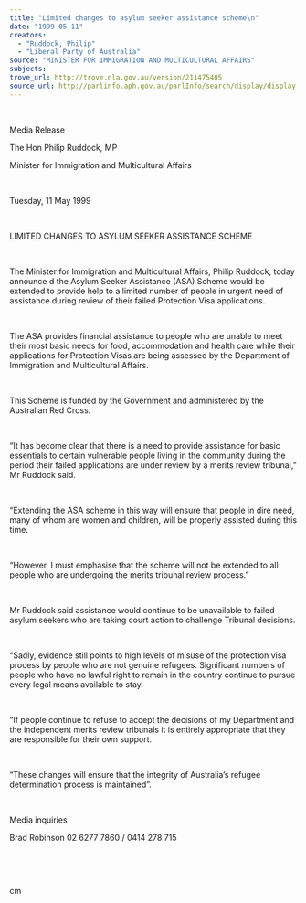 ```yaml
---
title: "Limited changes to asylum seeker assistance scheme\n"
date: "1999-05-11"
creators:
  - "Ruddock, Philip"
  - "Liberal Party of Australia"
source: "MINISTER FOR IMMIGRATION AND MULTICULTURAL AFFAIRS"
subjects:
trove_url: http://trove.nla.gov.au/version/211475405
source_url: http://parlinfo.aph.gov.au/parlInfo/search/display/display.w3p;query=Id%3A%22media/pressrel/KH806%22
---
```


   

  

  Media Release

  The Hon Philip Ruddock, MP

  Minister for Immigration and Multicultural Affairs

  

 Tuesday, 11 May 1999

  

  LIMITED CHANGES TO ASYLUM SEEKER ASSISTANCE 
SCHEME

  

  The Minister for Immigration and Multicultural Affairs, Philip Ruddock, 
today announce d the Asylum Seeker Assistance (ASA) Scheme would 
be extended to provide help to a limited number of people in urgent 
need of assistance during review of their failed Protection Visa applications.

  

 The ASA provides financial assistance to people who 
are unable to meet their most basic needs for food, accommodation and 
health care while their applications for Protection Visas are being 
assessed by the Department of Immigration and Multicultural Affairs.

  

 This Scheme is funded by the Government and administered 
by the Australian Red Cross.

  

 “It has become clear that there is a need to provide 
assistance for basic essentials to certain vulnerable people living 
in the community during the period their failed applications are under 
review by a merits review tribunal,” Mr Ruddock said.

  

 “Extending the ASA scheme in this way will ensure 
that people in dire need, many of whom are women and children, will 
be properly assisted during this time.

  

 “However, I must emphasise that the scheme will 
not be extended to all people who are undergoing the merits tribunal 
review process.”

  

 Mr Ruddock said assistance would continue to be unavailable 
to failed asylum seekers who are taking court action to challenge Tribunal 
decisions.

  

 “Sadly, evidence still points to high levels of 
misuse of the protection visa process by people who are not genuine 
refugees. Significant numbers of people who have no lawful right to 
remain in the country continue to pursue every legal means available 
to stay.

  

 “If people continue to refuse to accept the decisions 
of my Department and the independent merits review tribunals it is entirely 
appropriate that they are responsible for their own support.

  

 “These changes will ensure that the integrity of 
Australia’s refugee determination process is maintained”.

  

 Media inquiries

 Brad Robinson 02 6277 7860 / 0414 278 715

  

  

  cm

